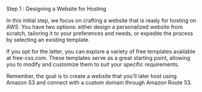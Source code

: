 Step 1 : Designing a Website for Hosting

In this initial step, we focus on crafting a website that is ready for hosting on AWS. You have two options: either design a personalized website from scratch, tailoring it to your preferences and needs, or expedite the process by selecting an existing template.

If you opt for the latter, you can explore a variety of free templates available at free-css.com. These templates serve as a great starting point, allowing you to modify and customize them to suit your specific requirements.

Remember, the goal is to create a website that you'll later host using Amazon S3 and connect with a custom domain through Amazon Route 53.

